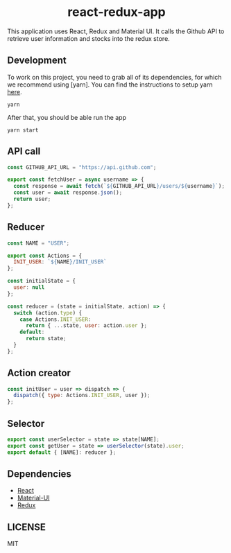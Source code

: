 <div align="center">
<h1>react-redux-app</h1>
</div>

This application uses React, Redux and Material UI. It calls the Github API to retrieve user information and stocks into the redux store.

## Development

To work on this project, you need to grab all of its dependencies, for which
we recommend using [yarn]. You can find the instructions to setup yarn [here](https://yarnpkg.com/docs/install).

```
yarn
```

After that, you should be able run the app

```
yarn start
```

## API call

```javascript
const GITHUB_API_URL = "https://api.github.com";

export const fetchUser = async username => {
  const response = await fetch(`${GITHUB_API_URL}/users/${username}`);
  const user = await response.json();
  return user;
};
```

## Reducer

```javascript
const NAME = "USER";

export const Actions = {
  INIT_USER: `${NAME}/INIT_USER`
};

const initialState = {
  user: null
};

const reducer = (state = initialState, action) => {
  switch (action.type) {
    case Actions.INIT_USER:
      return { ...state, user: action.user };
    default:
      return state;
  }
};
```

## Action creator

```javascript
const initUser = user => dispatch => {
  dispatch({ type: Actions.INIT_USER, user });
};
```

## Selector

```javascript
export const userSelector = state => state[NAME];
export const getUser = state => userSelector(state).user;
export default { [NAME]: reducer };
```

## Dependencies

- [React](https://github.com/facebook/react)
- [Material-UI](https://github.com/mui-org/material-ui)
- [Redux](https://github.com/reduxjs/redux)

## LICENSE

MIT
